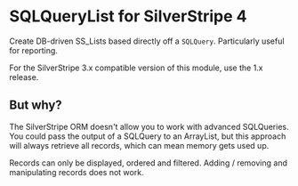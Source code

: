 # SQLQueryList for SilverStripe 4

Create DB-driven SS_Lists based directly off a `SQLQuery`. Particularly useful for reporting.

For the SilverStripe 3.x compatible version of this module, use the 1.x release.

## But why?

The SilverStripe ORM doesn't allow you to work with advanced SQLQueries. You could pass the output of a SQLQuery to an ArrayList, but this approach will always retrieve all records, which can mean memory gets used up.

Records can only be displayed, ordered and filtered. Adding / removing and manipulating records does not work.